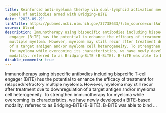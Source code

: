 ```yaml
---
title: Reinforced anti-myeloma therapy via dual-lymphoid activation mediated by a
  panel of antibodies armed with Bridging-BiTE
date: '2023-09-22'
linkTitle: https://pubmed.ncbi.nlm.nih.gov/37738633/?utm_source=curl&utm_medium=rss&utm_campaign=journals&utm_content=7603509&fc=None&ff=20230923180942&v=2.17.9.post6+86293ac
source: Blood
description: Immunotherapy using bispecific antibodies including bispecific T-cell
  engager (BiTE) has the potential to enhance the efficacy of treatment for relapsed/refractory
  multiple myeloma. However, myeloma may still recur after treatment due to downregulation
  of a target antigen and/or myeloma cell heterogeneity. To strengthen immunotherapy
  for myeloma while overcoming its characteristics, we have newly developed a BiTE-based
  modality, referred to as Bridging-BiTE (B-BiTE). B-BiTE was able to bind ...
disable_comments: true
---
```

Immunotherapy using bispecific antibodies including bispecific T-cell engager (BiTE) has the potential to enhance the efficacy of treatment for relapsed/refractory multiple myeloma. However, myeloma may still recur after treatment due to downregulation of a target antigen and/or myeloma cell heterogeneity. To strengthen immunotherapy for myeloma while overcoming its characteristics, we have newly developed a BiTE-based modality, referred to as Bridging-BiTE (B-BiTE). B-BiTE was able to bind ...